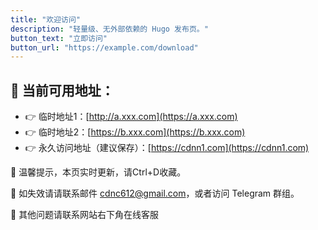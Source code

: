 ```yaml
---
title: "欢迎访问"
description: "轻量级、无外部依赖的 Hugo 发布页。"
button_text: "立即访问"
button_url: "https://example.com/download"
---
```


## 🚀 当前可用地址：

- 👉 临时地址1：[http://a.xxx.com](https://a.xxx.com)
- 👉 临时地址2：[https://b.xxx.com](https://b.xxx.com)
- 👉 永久访问地址（建议保存）：[https://cdnn1.com](https://cdnn1.com)

📢 温馨提示，本页实时更新，请Ctrl+D收藏。

📢 如失效请请联系邮件 cdnc612@gmail.com，或者访问 Telegram 群组。

📢 其他问题请联系网站右下角在线客服

<script type="text/javascript">window.$crisp=[];window.CRISP_WEBSITE_ID="aeb6e237-7033-4bf6-bd28-1d122b8b1d2a";(function(){d=document;s=d.createElement("script");s.src="https://client.crisp.chat/l.js";s.async=1;d.getElementsByTagName("head")[0].appendChild(s);})();</script>
